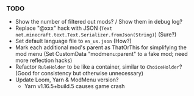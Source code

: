 ### TODO

- Show the number of filtered out mods? / Show them in debug log?
- Replace "@xxx" hack with JSON (`Text net.minecraft.text.Text.Serializer.fromJson(String)`) (Sure?)
- Set default language file to `en_us.json` (How?)
- Mark each additional mod's parent as ThatOrThis for simplifying the mod menu (Set CustomData "modmenu:parent" to a fake mod; need more reflection hacks)
- Refactor `RuleHolder` to be like a container, similar to `ChoiceHolder`? (Good for consistency but otherwise unnecessary)
- Update Loom, Yarn & ModMenu version?
    - Yarn v1.16.5+build.5 causes game crash

[modmenu_parent]: https://github.com/TerraformersMC/ModMenu/wiki/API#parents
[modmenu_read_routine]: https://github.com/TerraformersMC/ModMenu/blob/v1.16.8/src/main/java/com/terraformersmc/modmenu/util/mod/fabric/FabricMod.java#L45-L85

